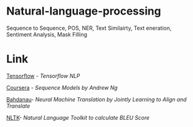 # Natural-language-processing
Sequence to Sequence, POS, NER, Text Similairty, Text eneration, Sentiment Analysis, Mask Filling

# Link
[Tensorflow](https://www.tensorflow.org/api_docs) - _Tensorflow NLP_

[Coursera](https://www.coursera.org/learn/nlp-sequence-models) - _Sequence Models by Andrew Ng_

[Bahdanau](https://arxiv.org/abs/1409.0473)- _Neural Machine Translation by Jointly Learning to Align and Translate_

[NLTK](https://www.nltk.org/)- _Natural Language Toolkit to calculate BLEU Score_
